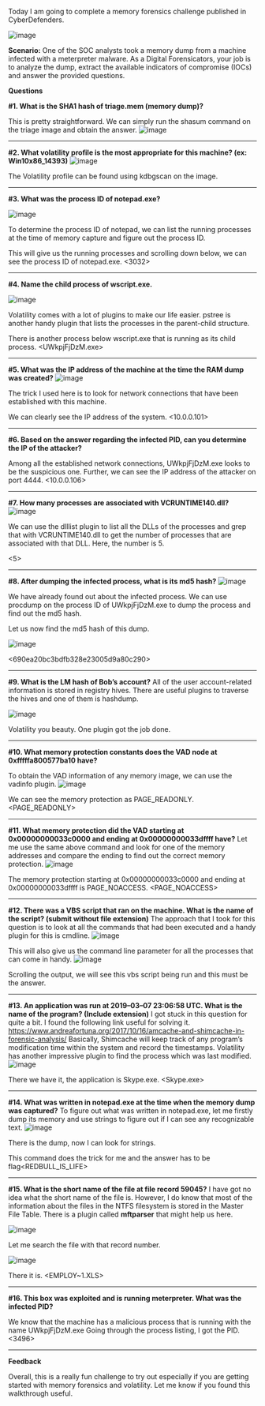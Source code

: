 Today I am going to complete a memory forensics challenge published in CyberDefenders.

![image](https://user-images.githubusercontent.com/93026147/150980002-3c54f728-179a-4c95-bd09-5d0c3d208492.png)


**Scenario:**
One of the SOC analysts took a memory dump from a machine infected with a meterpreter malware. As a Digital Forensicators, your job is to analyze the dump, extract the available indicators of compromise (IOCs) and answer the provided questions.

**Questions** 

**#1. What is the SHA1 hash of triage.mem (memory dump)?**

 This is pretty straightforward. We can simply run the shasum command on the triage image and obtain the answer.
![image](https://user-images.githubusercontent.com/93026147/150980192-2ceb8485-c457-4227-9146-c03f82ae0766.png)

<c95e8cc8c946f95a109ea8e47a6800de10a27abd>
  
  --------------------------------------------------------------------------------------
**#2. What volatility profile is the most appropriate for this machine? (ex: Win10x86_14393)**
  ![image](https://user-images.githubusercontent.com/93026147/150980305-faf16ee8-a3d2-47c7-aa5e-2585268ce2bd.png)

The Volatility profile can be found using kdbgscan on the image.

<Win7SP1x64>
  
  ------------------------------------------------------------------------------------
**#3. What was the process ID of notepad.exe?**
  
  ![image](https://user-images.githubusercontent.com/93026147/150980278-25e7dd48-bbda-403a-94a9-7128751d98a1.png)

To determine the process ID of notepad, we can list the running processes at the time of memory capture and figure out the process ID.

This will give us the running processes and scrolling down below, we can see the process ID of notepad.exe.
<3032>
  
  ----------------------------------------------------------------------------------
**#4. Name the child process of wscript.exe.**
  
  ![image](https://user-images.githubusercontent.com/93026147/150980339-fa227117-cdb9-4778-8a78-f785fdc78b5b.png)

Volatility comes with a lot of plugins to make our life easier. pstree is another handy plugin that lists the processes in the parent-child structure.

There is another process below wscript.exe that is running as its child process.
<UWkpjFjDzM.exe>
  
  ----------------------------------------------------------------------------------------
**#5. What was the IP address of the machine at the time the RAM dump was created?**
  ![image](https://user-images.githubusercontent.com/93026147/150980362-723d3438-de4d-4780-9eea-4b8bd9cdbfd1.png)

The trick I used here is to look for network connections that have been established with this machine.

We can clearly see the IP address of the system.
<10.0.0.101>
  
  -----------------------------------------------------------------------------------------
**#6. Based on the answer regarding the infected PID, can you determine the IP of the attacker?**
  
Among all the established network connections, UWkpjFjDzM.exe looks to be the suspicious one. Further, we can see the IP address of the attacker on port 4444.
<10.0.0.106>
  
  --------------------------------------------------------------------------------------
**#7. How many processes are associated with VCRUNTIME140.dll?**
  ![image](https://user-images.githubusercontent.com/93026147/150980412-e26294af-9c09-4b76-8e73-cc66b92dc8b6.png)

We can use the dlllist plugin to list all the DLLs of the processes and grep that with VCRUNTIME140.dll to get the number of processes that are associated with that DLL. Here, the number is 5.

<5>
  
  -------------------------------------------------------------------------------------------------------
**#8. After dumping the infected process, what is its md5 hash?**
  ![image](https://user-images.githubusercontent.com/93026147/150980442-09aa86eb-59d6-4510-bd34-41eb51c67ec6.png)

We have already found out about the infected process. We can use procdump on the process ID of UWkpjFjDzM.exe to dump the process and find out the md5 hash.

Let us now find the md5 hash of this dump.
  
  ![image](https://user-images.githubusercontent.com/93026147/150980499-733e94cc-157a-41fc-935a-f458e5eca470.png)

  <690ea20bc3bdfb328e23005d9a80c290>
  
-------------------------------------------------------------------------------------------------------------
**#9. What is the LM hash of Bob’s account?**
All of the user account-related information is stored in registry hives. There are useful plugins to traverse the hives and one of them is hashdump.
    
![image](https://user-images.githubusercontent.com/93026147/150980558-f916faea-e366-4c43-8b3f-fff309332c29.png)

Volatility you beauty. One plugin got the job done.
<aad3b435b51404eeaad3b435b51404ee>
  
  -----------------------------------------------------------------------------------------------------------
**#10. What memory protection constants does the VAD node at 0xfffffa800577ba10 have?**
  
To obtain the VAD information of any memory image, we can use the vadinfo plugin.
![image](https://user-images.githubusercontent.com/93026147/150980602-bc592b52-abc2-453b-8d6b-156394c95c56.png)

We can see the memory protection as PAGE_READONLY.
<PAGE_READONLY>
  
  ----------------------------------------------------------------------------------------------------------
**#11. What memory protection did the VAD starting at 0x00000000033c0000 and ending at 0x00000000033dffff have?**
Let me use the same above command and look for one of the memory addresses and compare the ending to find out the correct memory protection.
![image](https://user-images.githubusercontent.com/93026147/150980627-cc8a1fc0-c131-46d6-9ad6-11dafc724661.png)

The memory protection starting at 0x00000000033c0000 and ending at 0x00000000033dffff is PAGE_NOACCESS.
<PAGE_NOACCESS>
  
  --------------------------------------------------------------------------------------------------------------
**#12. There was a VBS script that ran on the machine. What is the name of the script? (submit without file extension)**
The approach that I took for this question is to look at all the commands that had been executed and a handy plugin for this is cmdline.
![image](https://user-images.githubusercontent.com/93026147/150980661-999e4da2-c2d3-4bb3-ab5a-be8da1bdc003.png)

This will also give us the command line parameter for all the processes that can come in handy.
![image](https://user-images.githubusercontent.com/93026147/150980686-8eb5223d-d4a9-4323-b707-a995120ea3b3.png)

Scrolling the output, we will see this vbs script being run and this must be the answer.
<vhjReUDEuumrX>
  
  -------------------------------------------------------------------------------------------------------------
**#13. An application was run at 2019–03–07 23:06:58 UTC. What is the name of the program? (Include extension)**
I got stuck in this question for quite a bit. I found the following link useful for solving it. https://www.andreafortuna.org/2017/10/16/amcache-and-shimcache-in-forensic-analysis/
Basically, Shimcache will keep track of any program’s modification time within the system and record the timestamps.
Volatility has another impressive plugin to find the process which was last modified.
![image](https://user-images.githubusercontent.com/93026147/150980719-29c1bdd1-5051-40b4-abe7-d285674f258c.png)

There we have it, the application is Skype.exe.
<Skype.exe>
  
  ----------------------------------------------------------------------------------------------------------------
**#14. What was written in notepad.exe at the time when the memory dump was captured?**
To figure out what was written in notepad.exe, let me firstly dump its memory and use strings to figure out if I can see any recognizable text.
![image](https://user-images.githubusercontent.com/93026147/150980781-e8c866a3-c263-409a-8b76-48267125a086.png)

There is the dump, now I can look for strings.

This command does the trick for me and the answer has to be flag<REDBULL_IS_LIFE>
  
  ---------------------------------------------------------------------------------------------------------------
**#15. What is the short name of the file at file record 59045?**
I have got no idea what the short name of the file is. However, I do know that most of the information about the files in the NTFS filesystem is stored in the Master File Table.
There is a plugin called **mftparser** that might help us here.
  
![image](https://user-images.githubusercontent.com/93026147/150980831-588014c2-e1f8-4144-87de-0dc348881688.png)

Let me search the file with that record number.
  
![image](https://user-images.githubusercontent.com/93026147/150980849-b086073a-9619-4202-8aaa-108fc50c4976.png)

There it is.
<EMPLOY~1.XLS>
  
  ------------------------------------------------------------------------------------------------------------------
**#16. This box was exploited and is running meterpreter. What was the infected PID?**
  
We know that the machine has a malicious process that is running with the name UWkpjFjDzM.exe
Going through the process listing, I got the PID.
<3496>
  
  ------------------------------------------------------------------------------------------------------------
****Feedback****
  
Overall, this is a really fun challenge to try out especially if you are getting started with memory forensics and volatility. Let me know if you found this walkthrough useful.
